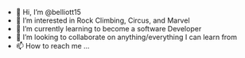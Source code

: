 - 👋 Hi, I’m @belliott15
- 👀 I’m interested in Rock Climbing, Circus, and Marvel
- 🌱 I’m currently learning to become a software Developer
- 💞️ I’m looking to collaborate on anything/everything I can learn from
- 📫 How to reach me ...

<!---
belliott15/belliott15 is a ✨ special ✨ repository because its `README.md` (this file) appears on your GitHub profile.
You can click the Preview link to take a look at your changes.
--->
